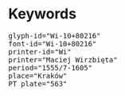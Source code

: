 # Keywords
<pre>
glyph-id="Wi-10+80216"
font-id="Wi-10+80216"
printer-id="Wi"
printer="Maciej Wirzbięta"
period="1555/7-1605"
place="Kraków"
PT plate="563"
</pre>
